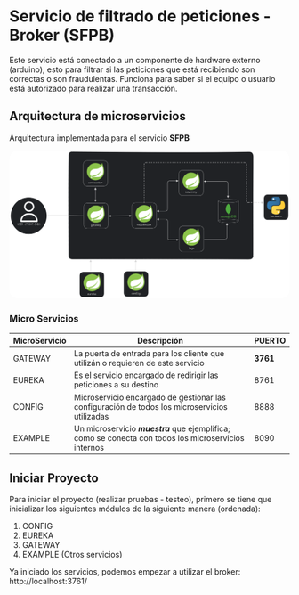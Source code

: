 # Servicio de filtrado de peticiones - Broker (SFPB)

Este servicio está conectado a un componente de hardware externo (arduino), 
esto para filtrar si las peticiones que está recibiendo son correctas o son 
fraudulentas. Funciona para saber si el equipo o usuario está autorizado para 
realizar una transacción.

## Arquitectura de microservicios

Arquitectura implementada para el servicio **SFPB**

<img src="assets/SFPN.png" style="border-radius: 15px;" />

### Micro Servicios

| MicroServicio | Descripción                                                                                           | PUERTO    |
|---------------|-------------------------------------------------------------------------------------------------------|-----------|
| GATEWAY       | La puerta de entrada para los cliente que utilizán o requieren de este servicio                       | **3761**  |
| EUREKA        | Es el servicio encargado de redirigir las peticiones a su destino                                     | 8761      |
| CONFIG        | Microservicio encargado de gestionar las configuración de todos los microservicios utilizadas         | 8888      |
| EXAMPLE       | Un microservicio _**muestra**_ que ejemplifica; como se conecta con todos los microservicios internos | 8090      |

## Iniciar Proyecto

Para iniciar el proyecto (realizar pruebas - testeo), primero se tiene que inicializar los
siguientes módulos de la siguiente manera (ordenada):

1. CONFIG
2. EUREKA
3. GATEWAY
4. EXAMPLE (Otros servicios)

Ya iniciado los servicios, podemos empezar a utilizar el broker: http://localhost:3761/
